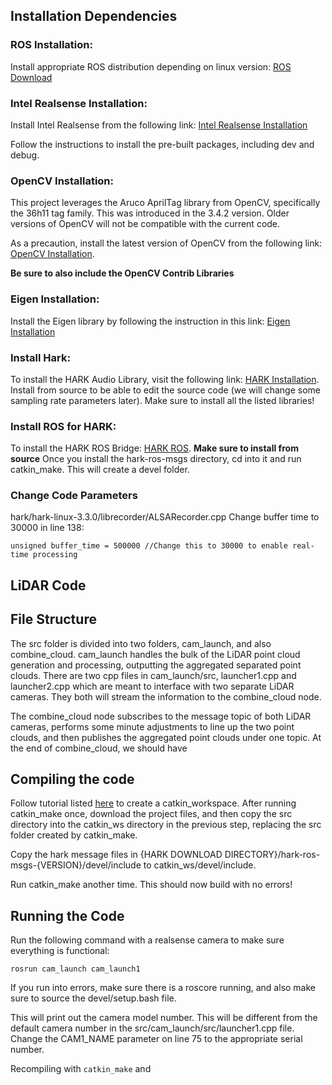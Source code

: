 ## Installation Dependencies

### ROS Installation:
Install appropriate ROS distribution depending on linux version: [ROS Download](http://wiki.ros.org/ROS/Installation)

### Intel Realsense Installation:
Install Intel Realsense from the following link: [Intel Realsense Installation](https://github.com/IntelRealSense/librealsense/blob/master/doc/distribution_linux.md)

Follow the instructions to install the pre-built packages, including dev and debug.

### OpenCV Installation:
This project leverages the Aruco AprilTag library from OpenCV, specifically the 36h11 tag family. This was introduced in the 3.4.2 version. Older versions of OpenCV will not be compatible with the current code. 

As a precaution, install the latest version of OpenCV from the following link: [OpenCV Installation](https://docs.opencv.org/4.x/d7/d9f/tutorial_linux_install.html). 

**Be sure to also include the OpenCV Contrib Libraries**

### Eigen Installation:
Install the Eigen library by following the instruction in this link: [Eigen Installation](https://eigen.tuxfamily.org/dox/GettingStarted.html)

### Install Hark: 
To install the HARK Audio Library, visit the following link: [HARK Installation](https://hark.jp/install/linux/). Install from source to be able to edit the source code (we will change some sampling rate parameters later). Make sure to install all the listed libraries!

### Install ROS for HARK:
To install the HARK ROS Bridge: [HARK ROS](https://hark.jp/hark-ros-msgs-installation-instructions/).
**Make sure to install from source**
Once you install the hark-ros-msgs directory, cd into it and run catkin_make. This will create a devel folder.


### Change Code Parameters
hark/hark-linux-3.3.0/librecorder/ALSARecorder.cpp
Change buffer time to 30000 in line 138:

```
unsigned buffer_time = 500000 //Change this to 30000 to enable real-time processing
```

## LiDAR Code

## File Structure
The src folder is divided into two folders, cam_launch, and also combine_cloud. cam_launch handles the bulk of the LiDAR point cloud generation and processing, outputting the aggregated separated point clouds. There are two cpp files in cam_launch/src, launcher1.cpp and launcher2.cpp which are meant to interface with two separate LiDAR cameras. They both will stream the information to the combine_cloud node. 

The combine_cloud node subscribes to the message topic of both LiDAR cameras, performs some minute adjustments to line up the two point clouds, and then publishes the aggregated point clouds under one topic. At the end of combine_cloud, we should have 



## Compiling the code
Follow tutorial listed [here](http://wiki.ros.org/catkin/Tutorials/create_a_workspace) to create a catkin_workspace. After running catkin_make once, download the project files, and then copy the src directory into the catkin_ws directory in the previous step, replacing the src folder created by catkin_make.

Copy the hark message files in {HARK DOWNLOAD DIRECTORY}/hark-ros-msgs-{VERSION}/devel/include to catkin_ws/devel/include.

Run catkin_make another time. This should now build with no errors!

## Running the Code

Run the following command with a realsense camera to make sure everything is functional: 
```
rosrun cam_launch cam_launch1
```
If you run into errors, make sure there is a roscore running, and also make sure to source the devel/setup.bash file.

This will print out the camera model number. This will be different from the default camera number in the src/cam_launch/src/launcher1.cpp file. Change the 
CAM1_NAME parameter on line 75 to the appropriate serial number. 

Recompiling with `catkin_make` and 
